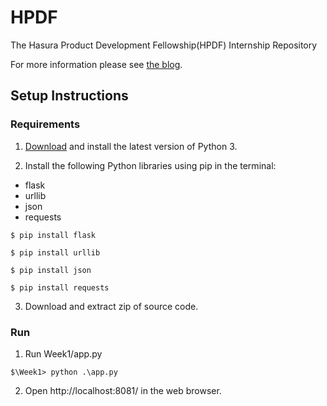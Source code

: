 HPDF
====

The Hasura Product Development Fellowship(HPDF) Internship Repository

For more information please see [the blog][1].

## Setup Instructions

### Requirements

1. [Download][2] and install the latest version of Python 3.

2. Install the following Python libraries using pip in the terminal:
  * flask
  * urllib
  * json
  * requests
```
$ pip install flask
```
```
$ pip install urllib
```
```
$ pip install json
```
```
$ pip install requests
```
3. Download and extract zip of source code.

### Run

1. Run Week1/app.py
```
$\Week1> python .\app.py
```

2. Open http://localhost:8081/ in the web browser.

[1]:http://joelkingsley.wordpress.com/blog
[2]:https://www.python.org/downloads/
